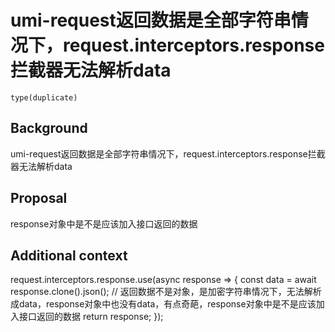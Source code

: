 # umi-request返回数据是全部字符串情况下，request.interceptors.response拦截器无法解析data

`type(duplicate)`

## Background

umi-request返回数据是全部字符串情况下，request.interceptors.response拦截器无法解析data

## Proposal

response对象中是不是应该加入接口返回的数据

## Additional context

request.interceptors.response.use(async response => {
const data = await response.clone().json(); // 返回数据不是对象，是加密字符串情况下，无法解析成data，response对象中也没有data，有点奇葩，response对象中是不是应该加入接口返回的数据
return response;
});
